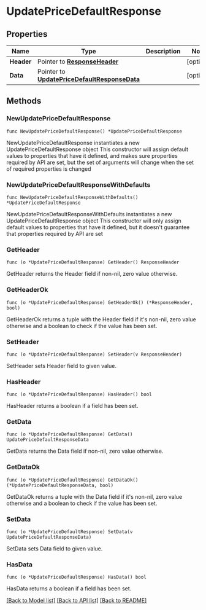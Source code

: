# UpdatePriceDefaultResponse

## Properties

Name | Type | Description | Notes
------------ | ------------- | ------------- | -------------
**Header** | Pointer to [**ResponseHeader**](ResponseHeader.md) |  | [optional] 
**Data** | Pointer to [**UpdatePriceDefaultResponseData**](UpdatePriceDefaultResponseData.md) |  | [optional] 

## Methods

### NewUpdatePriceDefaultResponse

`func NewUpdatePriceDefaultResponse() *UpdatePriceDefaultResponse`

NewUpdatePriceDefaultResponse instantiates a new UpdatePriceDefaultResponse object
This constructor will assign default values to properties that have it defined,
and makes sure properties required by API are set, but the set of arguments
will change when the set of required properties is changed

### NewUpdatePriceDefaultResponseWithDefaults

`func NewUpdatePriceDefaultResponseWithDefaults() *UpdatePriceDefaultResponse`

NewUpdatePriceDefaultResponseWithDefaults instantiates a new UpdatePriceDefaultResponse object
This constructor will only assign default values to properties that have it defined,
but it doesn't guarantee that properties required by API are set

### GetHeader

`func (o *UpdatePriceDefaultResponse) GetHeader() ResponseHeader`

GetHeader returns the Header field if non-nil, zero value otherwise.

### GetHeaderOk

`func (o *UpdatePriceDefaultResponse) GetHeaderOk() (*ResponseHeader, bool)`

GetHeaderOk returns a tuple with the Header field if it's non-nil, zero value otherwise
and a boolean to check if the value has been set.

### SetHeader

`func (o *UpdatePriceDefaultResponse) SetHeader(v ResponseHeader)`

SetHeader sets Header field to given value.

### HasHeader

`func (o *UpdatePriceDefaultResponse) HasHeader() bool`

HasHeader returns a boolean if a field has been set.

### GetData

`func (o *UpdatePriceDefaultResponse) GetData() UpdatePriceDefaultResponseData`

GetData returns the Data field if non-nil, zero value otherwise.

### GetDataOk

`func (o *UpdatePriceDefaultResponse) GetDataOk() (*UpdatePriceDefaultResponseData, bool)`

GetDataOk returns a tuple with the Data field if it's non-nil, zero value otherwise
and a boolean to check if the value has been set.

### SetData

`func (o *UpdatePriceDefaultResponse) SetData(v UpdatePriceDefaultResponseData)`

SetData sets Data field to given value.

### HasData

`func (o *UpdatePriceDefaultResponse) HasData() bool`

HasData returns a boolean if a field has been set.


[[Back to Model list]](../README.md#documentation-for-models) [[Back to API list]](../README.md#documentation-for-api-endpoints) [[Back to README]](../README.md)


